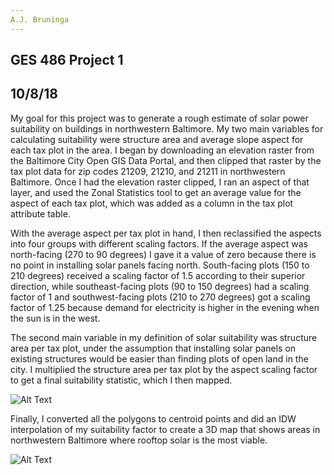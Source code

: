 ```yaml
---
A.J. Bruninga
---
```

GES 486 Project 1
---
10/8/18
---


My goal for this project was to generate a rough estimate of solar power suitability
on buildings in northwestern Baltimore. My two main variables for calculating suitability were structure area and average slope aspect for each tax plot in the area. I began by downloading an elevation raster from the Baltimore City Open GIS Data Portal, and then clipped that raster by the tax plot data for zip codes 21209, 21210, and 21211 in northwestern Baltimore. Once I had the elevation raster clipped, I ran an aspect of that layer, and used the Zonal Statistics tool to get an average value for the aspect of each tax plot, which was added as a column in the tax plot attribute table.

With the average aspect per tax plot in hand, I then reclassified the aspects into four groups with different scaling factors. If the average aspect was north-facing (270 to 90 degrees) I gave it a value of zero because there is no point in installing solar panels facing north. South-facing plots (150 to 210 degrees) received a scaling factor of 1.5 according to their superior direction, while southeast-facing plots (90 to 150 degrees) had a scaling factor of 1 and southwest-facing plots (210 to 270 degrees) got a scaling factor of 1.25 because demand for electricity is higher in the evening when the sun is in the west.

The second main variable in my definition of solar suitability was structure area per tax plot, under the assumption that installing solar panels on existing structures would be easier than finding plots of open land in the city. I multiplied the structure area per tax plot by the aspect scaling factor to get a final suitability statistic, which I then mapped.

![Alt Text](https://github.com/ajbruninga/ajbruninga.github.io/bruninga_project_1/solar_map.png)

Finally, I converted all the polygons to centroid points and did an IDW interpolation of my suitability factor to create a 3D map that shows areas in northwestern Baltimore where rooftop solar is the most viable.

![Alt Text](https://github.com/ajbruninga/ajbruninga.github.io/bruninga_project_1/3d_map.png)
